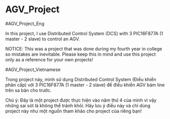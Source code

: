 # AGV_Project

#AGV_Project_Eng

In this project, I use Distributed Control System (DCS) with 3 PIC16F877A (1 master - 2 slave) to control an AGV.

NOTICE: This was a project that was done during my fourth year in college so mistakes are inevitable.
Please keep this in mind and use this project only as a reference for your own projects!

#AGV_Project_Vietnamese

Trong project này, mình sử dụng Distributed Control System (Điều khiển phân cấp) với 3 PIC16F877A (1 master - 2 slave) để điều khiển AGV bám line trên sa bàn cho trước.

Chú ý: Đây là một project được thực hiện vào năm thứ 4 của mình vì vậy những sai sót là không thể tránh khỏi.
Hãy lưu ý điều này và chỉ dùng project này như một nguồn tham khảo cho project của riêng bạn!
